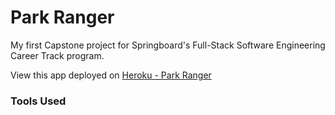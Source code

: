 # Park Ranger

My first Capstone project for Springboard's Full-Stack Software Engineering Career Track program.

View this app deployed on [Heroku - Park Ranger](https://park-ranger-mm.herokuapp.com/home)

### **Tools Used**

